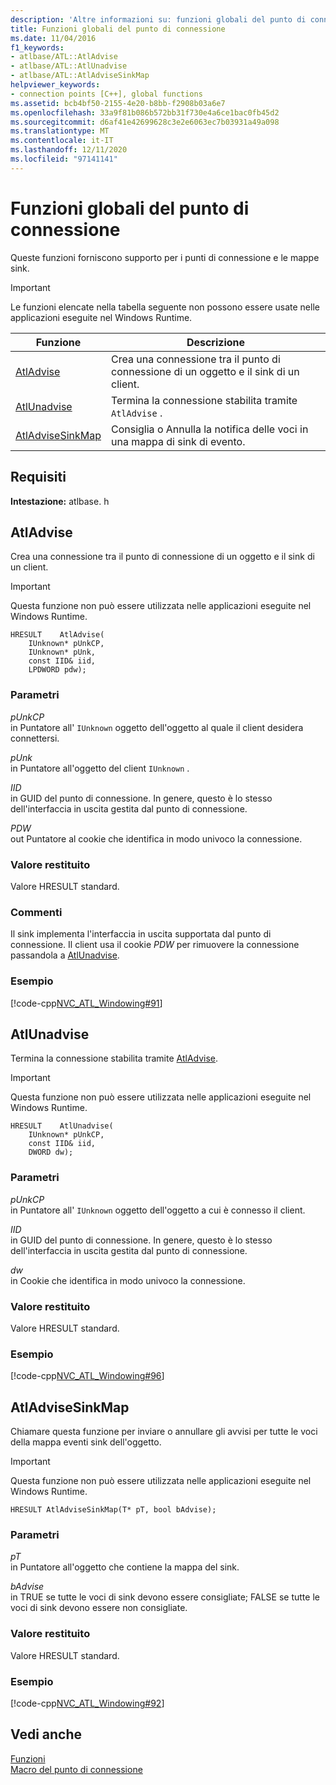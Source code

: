 ```yaml
---
description: 'Altre informazioni su: funzioni globali del punto di connessione'
title: Funzioni globali del punto di connessione
ms.date: 11/04/2016
f1_keywords:
- atlbase/ATL::AtlAdvise
- atlbase/ATL::AtlUnadvise
- atlbase/ATL::AtlAdviseSinkMap
helpviewer_keywords:
- connection points [C++], global functions
ms.assetid: bcb4bf50-2155-4e20-b8bb-f2908b03a6e7
ms.openlocfilehash: 33a9f81b086b572bb31f730e4a6ce1bac0fb45d2
ms.sourcegitcommit: d6af41e42699628c3e2e6063ec7b03931a49a098
ms.translationtype: MT
ms.contentlocale: it-IT
ms.lasthandoff: 12/11/2020
ms.locfileid: "97141141"
---
```

# <a name="connection-point-global-functions"></a>Funzioni globali del punto di connessione

Queste funzioni forniscono supporto per i punti di connessione e le mappe sink.

> [!IMPORTANT]
> Le funzioni elencate nella tabella seguente non possono essere usate nelle applicazioni eseguite nel Windows Runtime.

|Funzione|Descrizione|
|-|-|
|[AtlAdvise](#atladvise)|Crea una connessione tra il punto di connessione di un oggetto e il sink di un client.|
|[AtlUnadvise](#atlunadvise)|Termina la connessione stabilita tramite `AtlAdvise` .|
|[AtlAdviseSinkMap](#atladvisesinkmap)|Consiglia o Annulla la notifica delle voci in una mappa di sink di evento.|

## <a name="requirements"></a>Requisiti

**Intestazione:** atlbase. h

## <a name="atladvise"></a><a name="atladvise"></a> AtlAdvise

Crea una connessione tra il punto di connessione di un oggetto e il sink di un client.

> [!IMPORTANT]
> Questa funzione non può essere utilizzata nelle applicazioni eseguite nel Windows Runtime.

```
HRESULT    AtlAdvise(
    IUnknown* pUnkCP,
    IUnknown* pUnk,
    const IID& iid,
    LPDWORD pdw);
```

### <a name="parameters"></a>Parametri

*pUnkCP*<br/>
in Puntatore all' `IUnknown` oggetto dell'oggetto al quale il client desidera connettersi.

*pUnk*<br/>
in Puntatore all'oggetto del client `IUnknown` .

*IID*<br/>
in GUID del punto di connessione. In genere, questo è lo stesso dell'interfaccia in uscita gestita dal punto di connessione.

*PDW*<br/>
out Puntatore al cookie che identifica in modo univoco la connessione.

### <a name="return-value"></a>Valore restituito

Valore HRESULT standard.

### <a name="remarks"></a>Commenti

Il sink implementa l'interfaccia in uscita supportata dal punto di connessione. Il client usa il cookie *PDW* per rimuovere la connessione passandola a [AtlUnadvise](#atlunadvise).

### <a name="example"></a>Esempio

[!code-cpp[NVC_ATL_Windowing#91](../../atl/codesnippet/cpp/connection-point-global-functions_1.cpp)]

## <a name="atlunadvise"></a><a name="atlunadvise"></a> AtlUnadvise

Termina la connessione stabilita tramite [AtlAdvise](#atladvise).

> [!IMPORTANT]
> Questa funzione non può essere utilizzata nelle applicazioni eseguite nel Windows Runtime.

```
HRESULT    AtlUnadvise(
    IUnknown* pUnkCP,
    const IID& iid,
    DWORD dw);
```

### <a name="parameters"></a>Parametri

*pUnkCP*<br/>
in Puntatore all' `IUnknown` oggetto dell'oggetto a cui è connesso il client.

*IID*<br/>
in GUID del punto di connessione. In genere, questo è lo stesso dell'interfaccia in uscita gestita dal punto di connessione.

*dw*<br/>
in Cookie che identifica in modo univoco la connessione.

### <a name="return-value"></a>Valore restituito

Valore HRESULT standard.

### <a name="example"></a>Esempio

[!code-cpp[NVC_ATL_Windowing#96](../../atl/codesnippet/cpp/connection-point-global-functions_2.cpp)]

## <a name="atladvisesinkmap"></a><a name="atladvisesinkmap"></a> AtlAdviseSinkMap

Chiamare questa funzione per inviare o annullare gli avvisi per tutte le voci della mappa eventi sink dell'oggetto.

> [!IMPORTANT]
> Questa funzione non può essere utilizzata nelle applicazioni eseguite nel Windows Runtime.

```
HRESULT AtlAdviseSinkMap(T* pT, bool bAdvise);
```

### <a name="parameters"></a>Parametri

*pT*<br/>
in Puntatore all'oggetto che contiene la mappa del sink.

*bAdvise*<br/>
in TRUE se tutte le voci di sink devono essere consigliate; FALSE se tutte le voci di sink devono essere non consigliate.

### <a name="return-value"></a>Valore restituito

Valore HRESULT standard.

### <a name="example"></a>Esempio

[!code-cpp[NVC_ATL_Windowing#92](../../atl/codesnippet/cpp/connection-point-global-functions_3.h)]

## <a name="see-also"></a>Vedi anche

[Funzioni](../../atl/reference/atl-functions.md)<br/>
[Macro del punto di connessione](../../atl/reference/connection-point-macros.md)
